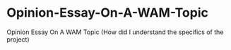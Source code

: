 # Opinion-Essay-On-A-WAM-Topic
Opinion Essay On A WAM Topic (How did I understand the specifics of the project)
